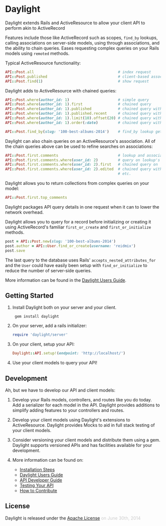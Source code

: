 # Daylight

Daylight extends Rails and ActiveResource to allow your client API to perform
akin to ActiveRecord

Features include those like ActiveRecord such as scopes, `find_by` lookups,
calling associations on  server-side models, using through associations, and
the ability to chain queries.  Eases requesting complex queries on your Rails
models using `remoted` methods.

Typical ActiveResource functionality:

  ````ruby
  API::Post.all                                      # index request
  API::Post.published                                # client-based association
  API::Post.find(1)                                  # show request
  ````

Daylight adds to ActiveResource with chained queries:

  ````ruby
  API::Post.where(author_id: 1)                      # simple query
  API::Post.where(author_id: 1).first                # chained query
  API::Post.where(author_id: 1).published            # chained query with scope
  API::Post.where(author_id: 1).published.recent     # chained query with multiple scopes
  API::Post.where(author_id: 1).limit(10).offset(20) # chained query with limit and offset
  API::Post.where(author_id: 1).order(:date)         # chained query with ordering

  API::Post.find_by(slug: '100-best-albums-2014')    # find_by lookup gets first match
  ````

Daylight can also chain queries on an ActiveResource's association.  All of the
chain queries above can be used to refine searches on associations:

  ````ruby
  API::Post.first.comments                           # lookup and association
  API::Post.first.comments.where(user_id: 2)         # query on lookup's association
  API::Post.first.comments.where(user_id: 2).first   # chained query on
  API::Post.first.comments.where(user_id: 2).edited  # chained query with scope
                                                     # etc.
  ````

Daylight allows you to return collections from complex queries on your model:

  ````ruby
  API::Post.first.top_comments
  ````

Daylight packages API query details in one request when it can to lower
the network overhead.

Daylight allows you to query for a record before initializing or creating it
using ActiveRecord's familiar `first_or_create` and `first_or_initialize`
methods.

  ````ruby
  post = API::Post.new(slug: '100-best-albums-2014')
  post.author = API::User.find_or_create(username: 'reidmix')
  post.save
  ````

The last query to the database uses Rails' `accepts_nested_attributes_for`
and the `User` could have easily been setup with `find_or_initialize` to
reduce the number of server-side queries.

More information can be found in the [Daylight Users Guide](doc/usage.md).

## Getting Started

1. Install Daylight both on your server and your client.

        gem install daylight

2. On your server, add a rails initializer:

    ````ruby
    require 'daylight/server'
    ````

3. On your client, setup your API:

    ````ruby
    Daylight::API.setup!(endpoint: 'http://localhost/')
    ````

4. Use your client models to query your API!

## Development

Ah, but we have to develop our API and client models:

1. Develop your Rails models, controllers, and routes like you do today.  Add
   a serializer for each model in the API.  Daylight provides additions to
   simplify adding features to your controllers and routes.

2. Develop your client models using Daylight's extensions to ActiveResource.
   Daylight provides Mocks to aid in full stack testing of your client models.

3. Consider versioning your client models and distribute them using a gem.
   Daylight supports versioned APIs and has facilities available for your
   development.

4. More information can be found on:
    * [Installation Steps](doc/install.md)
    * [Daylight Users Guide](doc/usage.md)
    * [API Developer Guide](doc/develop.md)
    * [Testing Your API](doc/testing.md)
    * [How to Contribute](doc/contribute.md)

## License

Daylight is released under the [Apache License](http://www.apache.org/licenses/LICENSE-2.0)
<span style="color:#CCC">on June 30th, 2014<span>

